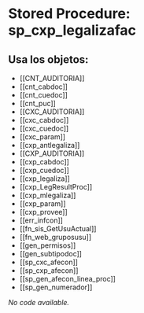 # Stored Procedure: sp_cxp_legalizafac

## Usa los objetos:
- [[CNT_AUDITORIA]]
- [[cnt_cabdoc]]
- [[cnt_cuedoc]]
- [[cnt_puc]]
- [[CXC_AUDITORIA]]
- [[cxc_cabdoc]]
- [[cxc_cuedoc]]
- [[cxc_param]]
- [[cxp_antlegaliza]]
- [[CXP_AUDITORIA]]
- [[cxp_cabdoc]]
- [[cxp_cuedoc]]
- [[cxp_legaliza]]
- [[cxp_LegResultProc]]
- [[cxp_mlegaliza]]
- [[cxp_param]]
- [[cxp_provee]]
- [[err_infcon]]
- [[fn_sis_GetUsuActual]]
- [[fn_web_gruposusu]]
- [[gen_permisos]]
- [[gen_subtipodoc]]
- [[sp_cxc_afecon]]
- [[sp_cxp_afecon]]
- [[sp_gen_afecon_linea_proc]]
- [[sp_gen_numerador]]

*No code available.*
